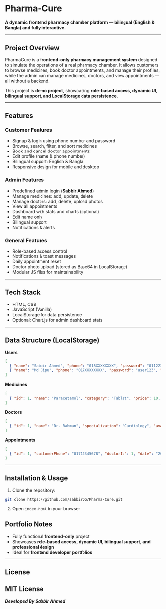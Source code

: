 # Pharma-Cure

**A dynamic frontend pharmacy chamber platform — bilingual (English & Bangla) and fully interactive.**

---

## Project Overview

PharmaCure is a **frontend-only pharmacy management system** designed to simulate the operations of a real pharmacy chamber. It allows customers to browse medicines, book doctor appointments, and manage their profiles, while the admin can manage medicines, doctors, and view appointments — all without a backend.

This project is **demo project**, showcasing **role-based access, dynamic UI, bilingual support, and LocalStorage data persistence**.

---

## Features

### Customer Features

* Signup & login using phone number and password
* Browse, search, filter, and sort medicines
* Book and cancel doctor appointments
* Edit profile (name & phone number)
* Bilingual support: English & Bangla
* Responsive design for mobile and desktop

### Admin Features

* Predefined admin login (**Sabbir Ahmed**)
* Manage medicines: add, update, delete
* Manage doctors: add, delete, upload photos
* View all appointments
* Dashboard with stats and charts (optional)
* Edit name only
* Bilingual support
* Notifications & alerts

### General Features

* Role-based access control
* Notifications & toast messages
* Daily appointment reset
* Doctor photo upload (stored as Base64 in LocalStorage)
* Modular JS files for maintainability

---

## Tech Stack

* HTML, CSS
* JavaScript (Vanilla)
* LocalStorage for data persistence
* Optional: Chart.js for admin dashboard stats

---

## Data Structure (LocalStorage)

**Users**

```json
[
  { "name": "Sabbir Ahmed", "phone": "018XXXXXXXX", "password": "011223XXXX", "role": "admin" },
  { "name": "Md Dipu", "phone": "017XXXXXXXX", "password": "user123", "role": "customer" }
]
```

**Medicines**

```json
[
  { "id": 1, "name": "Paracetamol", "category": "Tablet", "price": 10, "stock": 50, "expiryDate": "2025-12-31" }
]
```

**Doctors**

```json
[
  { "id": 1, "name": "Dr. Rahman", "specialization": "Cardiology", "availableSlots": ["9:00","10:00"], "photo": "BASE64_STRING" }
]
```

**Appointments**

```json
[
  { "id": 1, "customerPhone": "01712345678", "doctorId": 1, "date": "2025-10-01", "slot": "9:00", "nameAtBooking": "John Doe", "phoneAtBooking": "01712345678" }
]
```

---

## Installation & Usage

1. Clone the repository:

```bash
git clone https://github.com/sabbirOG/Pharma-Cure.git
```

2. Open `index.html` in your browser


## Portfolio Notes

* Fully functional **frontend-only** project
* Showcases **role-based access, dynamic UI, bilingual support, and professional design**
* Ideal for **frontend developer portfolios**

---

## License

MIT License
---
***Developed By Sabbir Ahmed***
